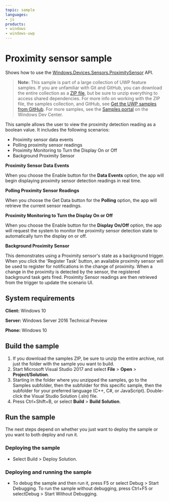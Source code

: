 ```yaml
---
topic: sample
languages:
- js
products:
- windows
- windows-uwp
---
```


# Proximity sensor sample

Shows how to use the [Windows.Devices.Sensors.ProximitySensor](https://msdn.microsoft.com/library/windows/apps/windows.devices.sensors.proximitysensor.aspx) API.

> **Note:** This sample is part of a large collection of UWP feature samples. 
> If you are unfamiliar with Git and GitHub, you can download the entire collection as a 
> [ZIP file](https://github.com/Microsoft/Windows-universal-samples/archive/master.zip), but be 
> sure to unzip everything to access shared dependencies. For more info on working with the ZIP file, 
> the samples collection, and GitHub, see [Get the UWP samples from GitHub](https://aka.ms/ovu2uq). 
> For more samples, see the [Samples portal](https://aka.ms/winsamples) on the Windows Dev Center. 

This sample allows the user to view the proximity detection reading as a boolean value.
It includes the following scenarios:

-   Proximity sensor data events
-   Polling proximity sensor readings
-   Proximity Monitoring to Turn the Display On or Off
-   Background Proximity Sensor

**Proximity Sensor Data Events**

When you choose the Enable button for the **Data Events** option, the app will begin displaying proximity sensor detection readings in real time.

**Polling Proximity Sensor Readings**

When you choose the Get Data button for the **Polling** option, the app will retrieve the current sensor readings.

**Proximity Monitoring to Turn the Display On or Off**

When you choose the Enable button for the **Display On/Off** option, the app will request the system to monitor the proximity sensor detection state to automatically turn the display on or off.

**Background Proximity Sensor**

This demonstrates using a Proximity sensor's state as a background trigger.
When you click the 'Register Task' button, an available proximity sensor will be used to register for notifications in the change of proximity.
When a change in the proximity is detected by the sensor, the registered background task gets fired. Proximity Sensor readings are then retrieved from the trigger to update the scenario UI.

## System requirements

**Client:** Windows 10

**Server:** Windows Server 2016 Technical Preview

**Phone:** Windows 10

## Build the sample

1. If you download the samples ZIP, be sure to unzip the entire archive, not just the folder with the sample you want to build. 
2. Start Microsoft Visual Studio 2017 and select **File** \> **Open** \> **Project/Solution**.
3. Starting in the folder where you unzipped the samples, go to the Samples subfolder, then the subfolder for this specific sample, then the subfolder for your preferred language (C++, C#, or JavaScript). Double-click the Visual Studio Solution (.sln) file.
4. Press Ctrl+Shift+B, or select **Build** \> **Build Solution**.

## Run the sample

The next steps depend on whether you just want to deploy the sample or you want to both deploy and run it.

### Deploying the sample

- Select Build > Deploy Solution. 

### Deploying and running the sample

- To debug the sample and then run it, press F5 or select Debug >  Start Debugging. To run the sample without debugging, press Ctrl+F5 or selectDebug > Start Without Debugging. 
